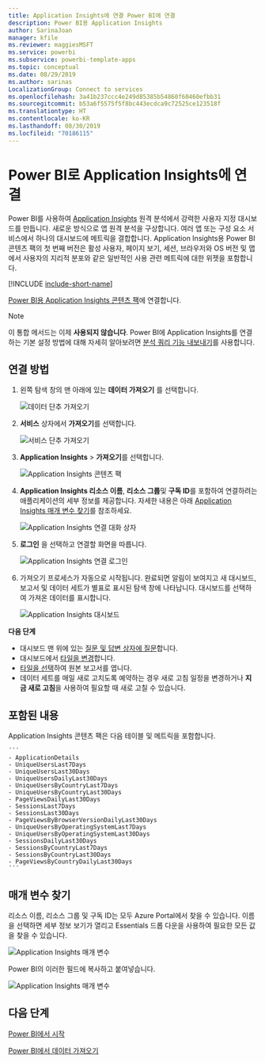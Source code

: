 ```yaml
---
title: Application Insights에 연결 Power BI에 연결
description: Power BI용 Application Insights
author: SarinaJoan
manager: kfile
ms.reviewer: maggiesMSFT
ms.service: powerbi
ms.subservice: powerbi-template-apps
ms.topic: conceptual
ms.date: 08/29/2019
ms.author: sarinas
LocalizationGroup: Connect to services
ms.openlocfilehash: 3a41b237ccc4e249d85385b54860f60460efbb31
ms.sourcegitcommit: b53a6f5575f5f8bc443ecdca9c72525ce123518f
ms.translationtype: HT
ms.contentlocale: ko-KR
ms.lasthandoff: 08/30/2019
ms.locfileid: "70186115"
---
```

# <a name="connect-to-application-insights-with-power-bi"></a>Power BI로 Application Insights에 연결
Power BI를 사용하여 [Application Insights](/azure/application-insights/app-insights-overview/) 원격 분석에서 강력한 사용자 지정 대시보드를 만듭니다. 새로운 방식으로 앱 원격 분석을 구상합니다. 여러 앱 또는 구성 요소 서비스에서 하나의 대시보드에 메트릭을 결합합니다. Application Insights용 Power BI 콘텐츠 팩의 첫 번째 버전은 활성 사용자, 페이지 보기, 세션, 브라우저와 OS 버전 및 맵에서 사용자의 지리적 분포와 같은 일반적인 사용 관련 메트릭에 대한 위젯을 포함합니다.

[!INCLUDE [include-short-name](./includes/service-deprecate-content-packs.md)]

[Power BI용 Application Insights 콘텐츠 팩](https://app.powerbi.com/getdata/services/application-insights)에 연결합니다.

>[!NOTE]
>이 통합 메서드는 이제 **사용되지 않습니다**. Power BI에 Application Insights를 연결하는 기본 설정 방법에 대해 자세히 알아보려면 [분석 쿼리 기능 내보내기](https://docs.microsoft.com/azure/application-insights/app-insights-export-power-bi#export-analytics-queries)를 사용합니다.

## <a name="how-to-connect"></a>연결 방법
1. 왼쪽 탐색 창의 맨 아래에 있는 **데이터 가져오기** 를 선택합니다.
   
    ![데이터 단추 가져오기](media/service-connect-to-application-insights/pbi_getdata.png)
2. **서비스** 상자에서 **가져오기**를 선택합니다.
   
    ![서비스 단추 가져오기](media/service-connect-to-application-insights/pbi_getservices.png)
3. **Application Insights** > **가져오기**를 선택합니다.
   
    ![Application Insights 콘텐츠 팩](media/service-connect-to-application-insights/appinsights.png)
4. **Application Insights 리소스 이름**, **리소스 그룹**및 **구독 ID**를 포함하여 연결하려는 애플리케이션의 세부 정보를 제공합니다. 자세한 내용은 아래 [Application Insights 매개 변수 찾기](#FindingAppInsightsParams)를 참조하세요.
   
    ![Application Insights 연결 대화 상자](media/service-connect-to-application-insights/pbi_contpkappinsitconnectndialog.png)    
5. **로그인** 을 선택하고 연결할 화면을 따릅니다.
   
    ![Application Insights 연결 로그인](media/service-connect-to-application-insights/pbi_contpkappinsitconnectn2.png)
6. 가져오기 프로세스가 자동으로 시작됩니다. 완료되면 알림이 보여지고 새 대시보드, 보고서 및 데이터 세트가 별표로 표시된 탐색 창에 나타납니다.  대시보드를 선택하여 가져온 데이터를 표시합니다.
   
    ![Application Insights 대시보드](media/service-connect-to-application-insights/pbi_contpkappinsitdash.png)

**다음 단계**

* 대시보드 맨 위에 있는 [질문 및 답변 상자에 질문](consumer/end-user-q-and-a.md)합니다.
* 대시보드에서 [타일을 변경](service-dashboard-edit-tile.md)합니다.
* [타일을 선택](consumer/end-user-tiles.md)하여 원본 보고서를 엽니다.
* 데이터 세트를 매일 새로 고치도록 예약하는 경우 새로 고침 일정을 변경하거나 **지금 새로 고침**을 사용하여 필요할 때 새로 고칠 수 있습니다.

## <a name="whats-included"></a>포함된 내용
Application Insights 콘텐츠 팩은 다음 테이블 및 메트릭을 포함합니다.  

    ´´´
    - ApplicationDetails  
    - UniqueUsersLast7Days   
    - UniqueUsersLast30Days   
    - UniqueUsersDailyLast30Days  
    - UniqueUsersByCountryLast7Days  
    - UniqueUsersByCountryLast30Days   
    - PageViewsDailyLast30Days   
    - SessionsLast7Days   
    - SessionsLast30Days  
    - PageViewsByBrowserVersionDailyLast30Days   
    - UniqueUsersByOperatingSystemLast7Days   
    - UniqueUsersByOperatingSystemLast30Days    
    - SessionsDailyLast30Days   
    - SessionsByCountryLast7Days   
    - SessionsByCountryLast30Days   
    - PageViewsByCountryDailyLast30Days  
    ´´´ 

<a name="FindingAppInsightsParams"></a>

## <a name="finding-parameters"></a>매개 변수 찾기
리소스 이름, 리소스 그룹 및 구독 ID는 모두 Azure Portal에서 찾을 수 있습니다. 이름을 선택하면 세부 정보 보기가 열리고 Essentials 드롭 다운을 사용하여 필요한 모든 값을 찾을 수 있습니다.

![Application Insights 매개 변수](media/service-connect-to-application-insights/pbi_contpkappinsitparams.png)

Power BI의 이러한 필드에 복사하고 붙여넣습니다.

![Application Insights 매개 변수](media/service-connect-to-application-insights/pbi_contpkappinsitparam2.png)

## <a name="next-steps"></a>다음 단계
[Power BI에서 시작](service-get-started.md)

[Power BI에서 데이터 가져오기](service-get-data.md)

